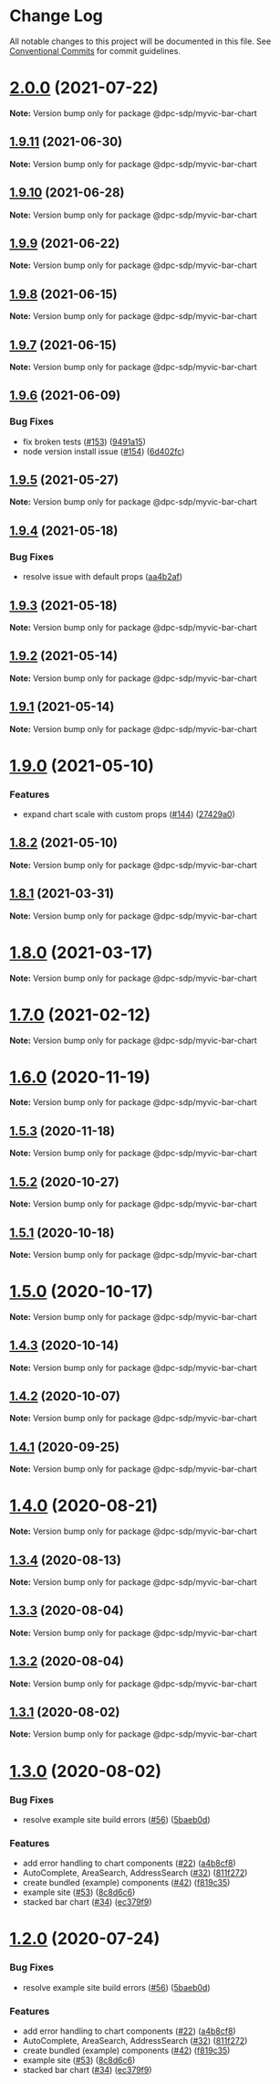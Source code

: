 # Change Log

All notable changes to this project will be documented in this file.
See [Conventional Commits](https://conventionalcommits.org) for commit guidelines.

# [2.0.0](https://github.com/dpc-sdp/myvictoria-vic-gov-au/tree/master/packages/BarChart/compare/v1.9.11...v2.0.0) (2021-07-22)

**Note:** Version bump only for package @dpc-sdp/myvic-bar-chart






## [1.9.11](https://github.com/dpc-sdp/myvictoria-vic-gov-au/tree/master/packages/BarChart/compare/v1.9.10...v1.9.11) (2021-06-30)

**Note:** Version bump only for package @dpc-sdp/myvic-bar-chart






## [1.9.10](https://github.com/dpc-sdp/myvictoria-vic-gov-au/tree/master/packages/BarChart/compare/v1.9.9...v1.9.10) (2021-06-28)

**Note:** Version bump only for package @dpc-sdp/myvic-bar-chart






## [1.9.9](https://github.com/dpc-sdp/myvictoria-vic-gov-au/tree/master/packages/BarChart/compare/v1.9.8...v1.9.9) (2021-06-22)

**Note:** Version bump only for package @dpc-sdp/myvic-bar-chart






## [1.9.8](https://github.com/dpc-sdp/myvictoria-vic-gov-au/tree/master/packages/BarChart/compare/v1.9.7...v1.9.8) (2021-06-15)

**Note:** Version bump only for package @dpc-sdp/myvic-bar-chart






## [1.9.7](https://github.com/dpc-sdp/myvictoria-vic-gov-au/tree/master/packages/BarChart/compare/v1.9.6...v1.9.7) (2021-06-15)

**Note:** Version bump only for package @dpc-sdp/myvic-bar-chart






## [1.9.6](https://github.com/dpc-sdp/myvictoria-vic-gov-au/tree/master/packages/BarChart/compare/v1.9.5...v1.9.6) (2021-06-09)


### Bug Fixes

* fix broken tests ([#153](https://github.com/dpc-sdp/myvictoria-vic-gov-au/tree/master/packages/BarChart/issues/153)) ([9491a15](https://github.com/dpc-sdp/myvictoria-vic-gov-au/tree/master/packages/BarChart/commit/9491a1515547884617734855087238e548447e2b))
* node version install issue ([#154](https://github.com/dpc-sdp/myvictoria-vic-gov-au/tree/master/packages/BarChart/issues/154)) ([6d402fc](https://github.com/dpc-sdp/myvictoria-vic-gov-au/tree/master/packages/BarChart/commit/6d402fc2a5eac63c70144d3a276302ff7101ccb1))






## [1.9.5](https://github.com/dpc-sdp/myvictoria-vic-gov-au/tree/master/packages/BarChart/compare/v1.9.4...v1.9.5) (2021-05-27)

**Note:** Version bump only for package @dpc-sdp/myvic-bar-chart





## [1.9.4](https://github.com/dpc-sdp/myvictoria-vic-gov-au/tree/master/packages/BarChart/compare/v1.9.3...v1.9.4) (2021-05-18)


### Bug Fixes

* resolve issue with default props ([aa4b2af](https://github.com/dpc-sdp/myvictoria-vic-gov-au/tree/master/packages/BarChart/commit/aa4b2af480215d45bb2164716aeb8a1f718d1600))






## [1.9.3](https://github.com/dpc-sdp/myvictoria-vic-gov-au/tree/master/packages/BarChart/compare/v1.9.2...v1.9.3) (2021-05-18)

**Note:** Version bump only for package @dpc-sdp/myvic-bar-chart






## [1.9.2](https://github.com/dpc-sdp/myvictoria-vic-gov-au/tree/master/packages/BarChart/compare/v1.9.0...v1.9.2) (2021-05-14)

**Note:** Version bump only for package @dpc-sdp/myvic-bar-chart






## [1.9.1](https://github.com/dpc-sdp/myvictoria-vic-gov-au/tree/master/packages/BarChart/compare/v1.9.0...v1.9.1) (2021-05-14)

**Note:** Version bump only for package @dpc-sdp/myvic-bar-chart






# [1.9.0](https://github.com/dpc-sdp/myvictoria-vic-gov-au/tree/master/packages/BarChart/compare/v1.8.2...v1.9.0) (2021-05-10)


### Features

* expand chart scale with custom props ([#144](https://github.com/dpc-sdp/myvictoria-vic-gov-au/tree/master/packages/BarChart/issues/144)) ([27429a0](https://github.com/dpc-sdp/myvictoria-vic-gov-au/tree/master/packages/BarChart/commit/27429a03c9b25a4da9af29deca67e4a733810dbd))






## [1.8.2](https://github.com/dpc-sdp/myvictoria-vic-gov-au/tree/master/packages/BarChart/compare/v1.8.1...v1.8.2) (2021-05-10)

**Note:** Version bump only for package @dpc-sdp/myvic-bar-chart






## [1.8.1](https://github.com/dpc-sdp/myvictoria-vic-gov-au/tree/master/packages/BarChart/compare/v1.8.0...v1.8.1) (2021-03-31)

**Note:** Version bump only for package @dpc-sdp/myvic-bar-chart





# [1.8.0](https://github.com/dpc-sdp/myvictoria-vic-gov-au/tree/master/packages/BarChart/compare/v1.7.0...v1.8.0) (2021-03-17)

**Note:** Version bump only for package @dpc-sdp/myvic-bar-chart






# [1.7.0](https://github.com/dpc-sdp/myvictoria-vic-gov-au/tree/master/packages/BarChart/compare/v1.6.1...v1.7.0) (2021-02-12)

**Note:** Version bump only for package @dpc-sdp/myvic-bar-chart





# [1.6.0](https://github.com/dpc-sdp/myvictoria-vic-gov-au/tree/master/packages/BarChart/compare/v1.5.3...v1.6.0) (2020-11-19)

**Note:** Version bump only for package @dpc-sdp/myvic-bar-chart





## [1.5.3](https://github.com/dpc-sdp/myvictoria-vic-gov-au/tree/master/packages/BarChart/compare/v1.5.1...v1.5.3) (2020-11-18)

**Note:** Version bump only for package @dpc-sdp/myvic-bar-chart





## [1.5.2](https://github.com/dpc-sdp/myvictoria-vic-gov-au/tree/master/packages/BarChart/compare/v1.5.1...v1.5.2) (2020-10-27)

**Note:** Version bump only for package @dpc-sdp/myvic-bar-chart





## [1.5.1](https://github.com/dpc-sdp/myvictoria-vic-gov-au/tree/master/packages/BarChart/compare/v1.5.0...v1.5.1) (2020-10-18)

**Note:** Version bump only for package @dpc-sdp/myvic-bar-chart





# [1.5.0](https://github.com/dpc-sdp/myvictoria-vic-gov-au/tree/master/packages/BarChart/compare/v1.4.2...v1.5.0) (2020-10-17)

**Note:** Version bump only for package @dpc-sdp/myvic-bar-chart





## [1.4.3](https://github.com/dpc-sdp/myvictoria-vic-gov-au/tree/master/packages/BarChart/compare/v1.4.2...v1.4.3) (2020-10-14)

**Note:** Version bump only for package @dpc-sdp/myvic-bar-chart





## [1.4.2](https://github.com/dpc-sdp/myvictoria-vic-gov-au/tree/master/packages/BarChart/compare/v1.4.0...v1.4.2) (2020-10-07)

**Note:** Version bump only for package @dpc-sdp/myvic-bar-chart





## [1.4.1](https://github.com/dpc-sdp/myvictoria-vic-gov-au/tree/master/packages/BarChart/compare/v1.4.0...v1.4.1) (2020-09-25)

**Note:** Version bump only for package @dpc-sdp/myvic-bar-chart






# [1.4.0](https://github.com/dpc-sdp/myvictoria-vic-gov-au/tree/master/packages/BarChart/compare/v1.3.4...v1.4.0) (2020-08-21)

**Note:** Version bump only for package @dpc-sdp/myvic-bar-chart






## [1.3.4](https://github.com/dpc-sdp/myvictoria-vic-gov-au/tree/master/packages/BarChart/compare/v1.3.3...v1.3.4) (2020-08-13)

**Note:** Version bump only for package @dpc-sdp/myvic-bar-chart






## [1.3.3](https://github.com/dpc-sdp/myvictoria-vic-gov-au/tree/master/packages/BarChart/compare/v1.3.2...v1.3.3) (2020-08-04)

**Note:** Version bump only for package @dpc-sdp/myvic-bar-chart





## [1.3.2](https://github.com/dpc-sdp/myvictoria-vic-gov-au/tree/master/packages/BarChart/compare/v1.3.1...v1.3.2) (2020-08-04)

**Note:** Version bump only for package @dpc-sdp/myvic-bar-chart





## [1.3.1](https://github.com/dpc-sdp/myvictoria-vic-gov-au/tree/master/packages/BarChart/compare/v1.3.0...v1.3.1) (2020-08-02)

**Note:** Version bump only for package @dpc-sdp/myvic-bar-chart





# [1.3.0](https://github.com/dpc-sdp/myvictoria-vic-gov-au/tree/master/packages/BarChart/compare/v1.1.3...v1.3.0) (2020-08-02)


### Bug Fixes

* resolve example site build errors ([#56](https://github.com/dpc-sdp/myvictoria-vic-gov-au/tree/master/packages/BarChart/issues/56)) ([5baeb0d](https://github.com/dpc-sdp/myvictoria-vic-gov-au/tree/master/packages/BarChart/commit/5baeb0d7204879aa93b5ecaa1b21c3a9720511e7))


### Features

* add error handling to chart components ([#22](https://github.com/dpc-sdp/myvictoria-vic-gov-au/tree/master/packages/BarChart/issues/22)) ([a4b8cf8](https://github.com/dpc-sdp/myvictoria-vic-gov-au/tree/master/packages/BarChart/commit/a4b8cf8e32e726d9e0ac8418e0ee56c532bc0709))
* AutoComplete, AreaSearch, AddressSearch ([#32](https://github.com/dpc-sdp/myvictoria-vic-gov-au/tree/master/packages/BarChart/issues/32)) ([811f272](https://github.com/dpc-sdp/myvictoria-vic-gov-au/tree/master/packages/BarChart/commit/811f272cdd271188b12a575a5ceca3fd96953116))
* create bundled (example) components ([#42](https://github.com/dpc-sdp/myvictoria-vic-gov-au/tree/master/packages/BarChart/issues/42)) ([f819c35](https://github.com/dpc-sdp/myvictoria-vic-gov-au/tree/master/packages/BarChart/commit/f819c356b2c53f0a75d04542f22d73dae4516569))
* example site ([#53](https://github.com/dpc-sdp/myvictoria-vic-gov-au/tree/master/packages/BarChart/issues/53)) ([8c8d6c6](https://github.com/dpc-sdp/myvictoria-vic-gov-au/tree/master/packages/BarChart/commit/8c8d6c6e56b8772cdacc303d689358fe74ee791d))
* stacked bar chart ([#34](https://github.com/dpc-sdp/myvictoria-vic-gov-au/tree/master/packages/BarChart/issues/34)) ([ec379f9](https://github.com/dpc-sdp/myvictoria-vic-gov-au/tree/master/packages/BarChart/commit/ec379f9cd906374508339e16b70147bacafcaf74))





# [1.2.0](https://github.com/dpc-sdp/myvictoria-vic-gov-au/tree/master/packages/BarChart/compare/v1.1.3...v1.2.0) (2020-07-24)


### Bug Fixes

* resolve example site build errors ([#56](https://github.com/dpc-sdp/myvictoria-vic-gov-au/tree/master/packages/BarChart/issues/56)) ([5baeb0d](https://github.com/dpc-sdp/myvictoria-vic-gov-au/tree/master/packages/BarChart/commit/5baeb0d7204879aa93b5ecaa1b21c3a9720511e7))


### Features

* add error handling to chart components ([#22](https://github.com/dpc-sdp/myvictoria-vic-gov-au/tree/master/packages/BarChart/issues/22)) ([a4b8cf8](https://github.com/dpc-sdp/myvictoria-vic-gov-au/tree/master/packages/BarChart/commit/a4b8cf8e32e726d9e0ac8418e0ee56c532bc0709))
* AutoComplete, AreaSearch, AddressSearch ([#32](https://github.com/dpc-sdp/myvictoria-vic-gov-au/tree/master/packages/BarChart/issues/32)) ([811f272](https://github.com/dpc-sdp/myvictoria-vic-gov-au/tree/master/packages/BarChart/commit/811f272cdd271188b12a575a5ceca3fd96953116))
* create bundled (example) components ([#42](https://github.com/dpc-sdp/myvictoria-vic-gov-au/tree/master/packages/BarChart/issues/42)) ([f819c35](https://github.com/dpc-sdp/myvictoria-vic-gov-au/tree/master/packages/BarChart/commit/f819c356b2c53f0a75d04542f22d73dae4516569))
* example site ([#53](https://github.com/dpc-sdp/myvictoria-vic-gov-au/tree/master/packages/BarChart/issues/53)) ([8c8d6c6](https://github.com/dpc-sdp/myvictoria-vic-gov-au/tree/master/packages/BarChart/commit/8c8d6c6e56b8772cdacc303d689358fe74ee791d))
* stacked bar chart ([#34](https://github.com/dpc-sdp/myvictoria-vic-gov-au/tree/master/packages/BarChart/issues/34)) ([ec379f9](https://github.com/dpc-sdp/myvictoria-vic-gov-au/tree/master/packages/BarChart/commit/ec379f9cd906374508339e16b70147bacafcaf74))
